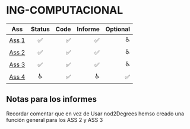 # ING-COMPUTACIONAL

| Ass   |      Status      | Code| Informe| Optional|
|----------|:-------------:|-------:|-------:|-------:|
| [Ass 1](https://www.overleaf.com/6754648226mnpvjsnpxjdb) |:white_check_mark:|:white_check_mark:|:white_check_mark:|:wheelchair:|
| [Ass 2](https://www.overleaf.com/5716386946xfznsqmfhgkt) |:white_check_mark:|:white_check_mark:|:white_check_mark:|:wheelchair:|
| [Ass 3](https://www.overleaf.com/2655846288qwdhzrbnprck) |:white_check_mark:|:white_check_mark:|:white_check_mark:|:wheelchair:|
| [Ass 4](https://www.overleaf.com/7892463229nwdgmpnwwtkv) |:wheelchair:|:white_check_mark:|:wheelchair:|:white_check_mark:|

## Notas para los informes
Recordar comentar que en vez de Usar nod2Degrees hemso creado una función general para los ASS 2 y ASS 3
